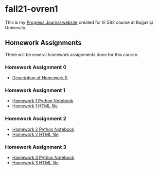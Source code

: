 # fall21-ovren1

This is my [Progress Journal website](https://bu-ie-582.github.io/fall21-ovren1/)  created for IE 582 course at Boğaziçi University. 


## Homework Assignments

There will be several homework assignments done for this course.

### Homework Assignment 0
* [Description of Homework 0](HW0test/IE582_Fall21_Homework_0.pdf)


### Homework Assignment 1
* [Homework 1 Python Notebook](HW1/HW1.ipynb)
* [Homework 1 HTML file](HW1/HW1.html)


### Homework Assignment 2
* [Homework 2 Python Notebook](HW2/IE-582-HW2.ipynb)
* [Homework 2 HTML file](HW2/IE-582-HW2.html)

### Homework Assignment 3
* [Homework 3 Python Notebook](HW3/IE582-HW3.ipynb)
* [Homework 3 HTML file](HW3/IE582-HW3.html)
